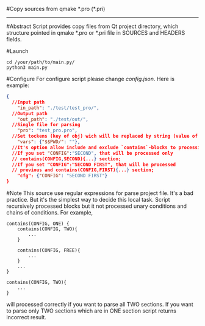 #Copy sources from qmake \*.pro (\*.pri) 
___

#Abstract
Script provides copy files from Qt project directory, which structure 
pointed in qmake *.pro or *.pri file in SOURCES and HEADERS fields.

#Launch
```shell
cd /your/path/to/main.py/   
python3 main.py
```

#Configure
For configure script please change *config.json*. Here is example:
```json
{
  //Input path
    "in_path": "./test/test_pro/", 
  //Output path
    "out_path": "./test/out/", 
  //Single file for parsing
    "pro": "test_pro.pro", 
  //Set tockens (key of obj) wich will be replaced by string (value of obj)
    "vars": {"$$PWD/": ""}, 
  //It's option allow include and exclude `contains`-blocks to processing,
  //If you set "CONFIG":"SECOND", that will be processed only 
  // contains(CONFIG,SECOND){...} section;
  //If you set "CONFIG":"SECOND FIRST", that will be processed 
  // previous and contains(CONFIG,FIRST){...} section;
    "cfg": {"CONFIG": "SECOND FIRST"}
}
```

#Note
This source use regular expressions for parse project file. It's a bad 
practice. But it's the simplest way to decide this local task. 
Script recursively processed blocks but it not processed unary 
conditions and chains of conditions. For example,
```text
contains(CONFIG, ONE) {
    contains(CONFIG, TWO){
        ...
    }
    
    contains(CONFIG, FREE){
        ...
    }
    ...
}

contains(CONFIG, TWO){
    ...
}
```
will processed correctly if you want to parse all TWO sections. If you want
to parse only TWO sections which are in ONE section script returns incorrect
result.